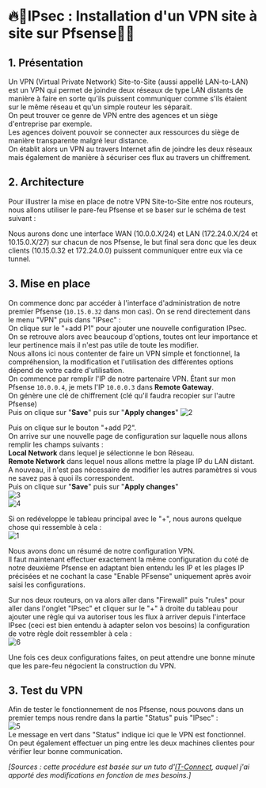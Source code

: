 # 🔥🧱IPsec : Installation d'un VPN site à site sur Pfsense🧱🔥


## 1. Présentation
Un VPN (Virtual Private Network) Site-to-Site (aussi appellé LAN-to-LAN) est un VPN qui permet de joindre deux réseaux de type LAN distants de manière à faire en sorte qu'ils puissent communiquer comme s'ils étaient sur le même réseau et qu'un simple routeur les séparait.  
On peut trouver ce genre de VPN entre des agences et un siège d'entreprise par exemple.  
Les agences doivent pouvoir se connecter aux ressources du siège de manière transparente malgré leur distance.  
On établit alors un VPN au travers Internet afin de joindre les deux réseaux mais également de manière à sécuriser ces flux au travers un chiffrement.  


## 2. Architecture
Pour illustrer la mise en place de notre VPN Site-to-Site entre nos routeurs, nous allons utiliser le pare-feu Pfsense et se baser sur le schéma de test suivant :  

Nous aurons donc une interface WAN (10.0.0.X/24) et LAN (172.24.0.X/24 et 10.15.0.X/27) sur chacun de nos Pfsense, le but final sera donc que les deux clients (10.15.0.32 et 172.24.0.0) puissent communiquer entre eux via ce tunnel.  

## 3. Mise en place

On commence donc par accéder à l'interface d'administration de notre premier Pfsense (`10.15.0.32` dans mon cas). On se rend directement dans le menu "VPN" puis dans "IPsec" :  
On clique  sur le "+add P1" pour ajouter une nouvelle configuration IPsec.  
On se retrouve alors avec beaucoup d'options, toutes ont leur importance et leur pertinence mais il n'est pas utile de toute les modifier.  
Nous allons ici nous contenter de faire un VPN simple et fonctionnel, la compréhension, la modification et l'utilisation des différentes options dépend de votre cadre d'utilisation.  
On commence par remplir l'IP de notre partenaire VPN. Étant sur mon Pfsense `10.0.0.4`, je mets l'IP `10.0.0.3` dans **Remote Gateway**.  
On génère une clé de chiffrement (clé qu'il faudra recopier sur l'autre Pfsense)  
Puis on clique sur "**Save**" puis sur "**Apply changes**"
![2](https://github.com/user-attachments/assets/ae7d7c10-26e0-459f-a684-bf6ca569a565)

Puis on clique sur le bouton "+add P2".  
On arrive sur une nouvelle page de configuration sur laquelle nous allons remplir les champs suivants :  
**Local Network** dans lequel je sélectionne le bon Réseau.  
**Remote Network** dans lequel nous allons mettre la plage IP du LAN distant.  
A nouveau, il n'est pas nécessaire de modifier les autres paramètres si vous ne savez pas à quoi ils correspondent.  
Puis on clique sur "**Save**" puis sur "**Apply changes**"  
![3](https://github.com/user-attachments/assets/db16e439-20be-41e4-8cd7-3592ee42f3c5)  
![4](https://github.com/user-attachments/assets/9d330e5c-9454-419f-ac95-f7463db172f4)  


Si on redéveloppe le tableau principal avec le "+", nous aurons quelque chose qui ressemble à cela :  
![1](https://github.com/user-attachments/assets/6ed1714f-0109-4dae-8f3e-bc0cb2d7a428)  


Nous avons donc un résumé de notre configuration VPN.  
Il faut maintenant effectuer exactement la même configuration du coté de notre deuxième Pfsense en adaptant bien entendu les IP et les plages IP précisées et ne cochant la case "Enable PFsense" uniquement après avoir saisi les configurations.  

Sur nos deux routeurs, on va alors aller dans "Firewall" puis "rules" pour aller dans l'onglet "IPsec" et cliquer sur le "+" à droite du tableau pour ajouter une règle qui va autoriser tous les flux à arriver depuis l'interface IPsec (ceci est bien entendu à adapter selon vos besoins) la configuration de votre règle doit ressembler à cela :  
![6](https://github.com/user-attachments/assets/19473d26-12f7-4266-92bf-4dbeda671147)

Une fois ces deux configurations faites, on peut attendre une bonne minute que les pare-feu négocient la construction du VPN.  


## 3. Test du VPN
Afin de tester le fonctionnement de nos Pfsense, nous pouvons dans un premier temps nous rendre dans la partie "Status" puis "IPsec" :  
![5](https://github.com/user-attachments/assets/ffebd6e4-0608-4975-bbbc-22443272f086)  
Le message en vert dans "Status" indique ici que le VPN est fonctionnel.  
On peut également effectuer un ping entre les deux machines clientes pour vérifier leur bonne communication.  


_[Sources : cette procédure est basée sur un tuto d'[IT-Connect](https://www.it-connect.fr/vpn-site-to-site-ipsec-entre-deux-pfsense/), auquel j'ai apporté des modifications en fonction de mes besoins.]_
